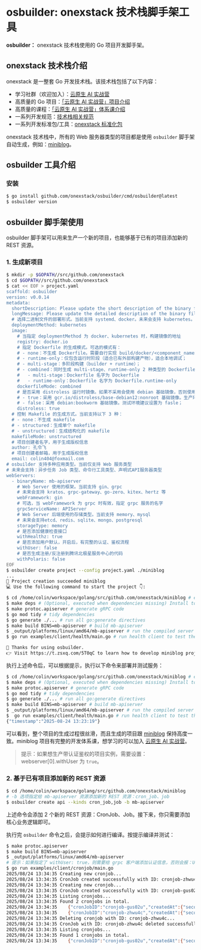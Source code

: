 # osbuilder: onexstack 技术栈脚手架工具

**osbuilder：** onexstack 技术栈使用的 Go 项目开发脚手架。

## onexstack 技术栈介绍

onexstack 是一整套 Go 开发技术栈。该技术栈包括了以下内容：
- 学习社群（欢迎加入）：[云原生 AI 实战营](https://t.zsxq.com/5T0qC)
- 高质量的 Go 项目：[「云原生 AI 实战营」项目介绍](https://konglingfei.com/cloudai/project/cloudai.html)
- 高质量的课程：[「云原生 AI 实战营」体系课介绍](https://konglingfei.com/cloudai/catalog/cloudai.html)
- 一系列开发规范：[技术栈相关规范](https://konglingfei.com/onex/convention/rest.html)
- 一系列开发标准包/工具：[onexstack 标准化包](https://github.com/onexstack/onexstack)

onexstack 技术栈中，所有的 Web 服务器类型的项目都是使用 `osbuilder` 脚手架自动生成，例如：[miniblog](https://github.com/onexstack/miniblog)。

## osbuilder 工具介绍

### 安装

```bash
$ go install github.com/onexstack/osbuilder/cmd/osbuilder@latest
$ osbuilder version
```

## osbuilder 脚手架使用

osbuilder 脚手架可以用来生产一个新的项目，也能够基于已有的项目添加新的 REST 资源。


### 1. 生成新项目

```bash
$ mkdir -p $GOPATH//src/github.com/onexstack
$ cd $GOPATH//src/github.com/onexstack
$ cat << EOF > project.yaml
scaffold: osbuilder
version: v0.0.14
metadata:
  shortDescription: Please update the short description of the binary file.
  longMessage: Please update the detailed description of the binary file.
  # 选择二进制文件的部署形式。当前支持 systemd、docker。未来会支持 kubernetes。会生成 Dockerfile、Kubernetes YAML 等资源
  deploymentMethod: kubernetes
  image:
    # 当指定 deploymentMethod 为 docker、kubernetes 时，构建镜像的地址
    registry: docker.io
    # 指定 Dockerfile 的生成模式。可选的模式有：
    # - none：不生成 Dockerfile。需要自行实现 build/docker/<component_name>/Dockerfile 文件；
    # - runtime-only：仅包含运行时阶段（适合已有外部构建产物），适合本地调试；
    # - multi-stage：多阶段构建（builder + runtime）；
    # - combined：同时生成 multi-stage、runtime-only 2 种类型的 Dockerfile：
    #   - multi-stage：Dockerfile 名字为 Dockerfile
    #   - runtime-only：Dockerfile 名字为 Dockerfile.runtime-only
    dockerfileMode: combined
    # 是否采用 distroless 运行时镜像。如果不采用会使用 debian 基础镜像，否则使用 gcr.io/distroless/base-debian12:nonroot
    # - true：采用 gcr.io/distroless/base-debian12:nonroot 基础镜像。生产环境建议设置为 true；
    # - false：采用 debian:bookworm 基础镜像。测试环境建议设置为 fasle；
    distroless: true
  # 控制 Makefile 的生成方式。当前支持以下 3 种：
  # - none：不生成 makefile
  # - structured：生成单个 makefile
  # - unstructured：生成结构化的 makefile
  makefileMode: unstructured
  # 项目创建者名字，用于生成版权信息
  author: 孔令飞
  # 项目创建者邮箱，用于生成版权信息
  email: colin404@foxmail.com
# osbuilder 支持多种应用类型。当前仅支持 Web 服务类型
# 未来会支持：异步任务 Job 类型、命令行工具类型、声明式API服务器类型
webServers:
  - binaryName: mb-apiserver
    # Web Server 使用的框架。当前支持 gin、grpc
    # 未来会支持 kratos、grpc-gateway、go-zero、kitex、hertz 等
    webFramework: gin
    # 可选，当 webFramework 为 grpc 时有效，指定 grpc 服务的名字
    grpcServiceName: APIServer
    # Web Server 后端使用的存储类型。当前支持 memory、mysql
    # 未来会支持etcd、redis、sqlite、mongo、postgresql
    storageType: memory 
    # 是否添加健康检查接口
    withHealthz: true
    # 是否添加用户默认，开启后，有完整的认证、鉴权流程
    withUser: false
    # 是否生成注册/反注册到腾讯北极星服务中心的代码
    withPolaris: false
EOF
$ osbuilder create project --config project.yaml ./miniblog
...
🍺 Project creation succeeded miniblog
💻 Use the following command to start the project 👇:

$ cd /home/colin/workspace/golang/src/github.com/onexstack/miniblog # enter project directory
$ make deps # (Optional, executed when dependencies missing) Install tools required by project.
$ make protoc.apiserver # generate gRPC code
$ go mod tidy # tidy dependencies
$ go generate ./... # run all go:generate directives
$ make build BINS=mb-apiserver # build mb-apiserver
$ _output/platforms/linux/amd64/mb-apiserver # run the compiled server
$ go run examples/client/health/main.go # run health client to test the API

🤝 Thanks for using osbuilder.
👉 Visit https://t.zsxq.com/5T0qC to learn how to develop miniblog project.
```

执行上述命令后，可以根据提示，执行以下命令来部署并测试服务：
```bash
$ cd /home/colin/workspace/golang/src/github.com/onexstack/miniblog # enter project directory
$ make deps # (Optional, executed when dependencies missing) Install tools required by project.
$ make protoc.apiserver # generate gRPC code
$ go mod tidy # tidy dependencies
$ go generate ./... # run all go:generate directives
$ make build BINS=mb-apiserver # build mb-apiserver
$ _output/platforms/linux/amd64/mb-apiserver # run the compiled server
$  go run examples/client/health/main.go # run health client to test the API
{"timestamp":"2025-08-24 13:23:19"}
```

可以看到，整个项目的生成过程很丝滑，而且生成的项目跟 [miniblog](https://github.com/onexstack/miniblog) 保持高度一致。miniblog 项目有完整的开发体系课，想学习的可以加入 [云原生 AI 实战营](https://t.zsxq.com/5T0qC)。


> 提示：如果想生产带认证鉴权的项目实例，需要设置：webserver[0].withUser 为 `true`。

### 2. 基于已有项目添加新的 REST 资源

```bash
$ cd /home/colin/workspace/golang/src/github.com/onexstack/miniblog
# -b 选项指定给 mb-apiserver 资源添加新的 REST 资源：cron_job、job
$ osbuilder create api --kinds cron_job,job -b mb-apiserver 
```

上述命令会添加 2 个新的 REST 资源：CronJob、Job。接下来，你只需要添加核心业务逻辑即可。

执行完 `osbuilder` 命令之后，会提示如何进行编译。按提示编译并测试：
```bash
$ make protoc.apiserver 
$ make build BINS=mb-apiserver
$ _output/platforms/linux/amd64/mb-apiserver
# 提示：如果指定了 withUser: true，则需要给 grpc 客户端添加认证信息，否则会报：Unauthenticated 错误
$ go run examples/client/cronjob/main.go 
2025/08/24 13:34:35 Creating new cronjob...
2025/08/24 13:34:35 CronJob created successfully with ID: cronjob-zhwu4c
2025/08/24 13:34:35 Creating new cronjob...
2025/08/24 13:34:35 CronJob created successfully with ID: cronjob-gus02u
2025/08/24 13:34:35 Listing cronjobs...
2025/08/24 13:34:35 Found 2 cronjobs in total.
2025/08/24 13:34:35    {"cronJobID":"cronjob-gus02u","createdAt":{"seconds":1756013675},"updatedAt":{"seconds":1756013675,"nanos":57765906}}
2025/08/24 13:34:35    {"cronJobID":"cronjob-zhwu4c","createdAt":{"seconds":1756013675},"updatedAt":{"seconds":1756013675,"nanos":57131637}}
2025/08/24 13:34:35 Deleting cronjob with ID: cronjob-zhwu4c...
2025/08/24 13:34:35 CronJob with ID: cronjob-zhwu4c deleted successfully.
2025/08/24 13:34:35 Listing cronjobs...
2025/08/24 13:34:35 Found 1 cronjobs in total.
2025/08/24 13:34:35    {"cronJobID":"cronjob-gus02u","createdAt":{"seconds":1756013675},"updatedAt":{"seconds":1756013675,"nanos":57765906}}
```
